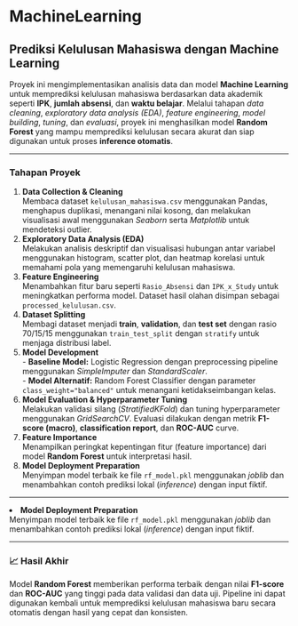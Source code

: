 # MachineLearning
<h2>Prediksi Kelulusan Mahasiswa dengan Machine Learning</h2>
<p>
Proyek ini mengimplementasikan analisis data dan model <b>Machine Learning</b> untuk memprediksi 
kelulusan mahasiswa berdasarkan data akademik seperti <b>IPK</b>, <b>jumlah absensi</b>, 
dan <b>waktu belajar</b>. 
Melalui tahapan <i>data cleaning</i>, <i>exploratory data analysis (EDA)</i>, 
<i>feature engineering</i>, <i>model building</i>, <i>tuning</i>, dan <i>evaluasi</i>, 
proyek ini menghasilkan model <b>Random Forest</b> yang mampu memprediksi kelulusan secara akurat 
dan siap digunakan untuk proses <b>inference otomatis</b>.
</p>
<hr>
<h3>Tahapan Proyek</h3>
<ol>
  <li><b>Data Collection & Cleaning</b><br>
    Membaca dataset <code>kelulusan_mahasiswa.csv</code> menggunakan Pandas, 
    menghapus duplikasi, menangani nilai kosong, dan melakukan visualisasi awal 
    menggunakan <i>Seaborn</i> serta <i>Matplotlib</i> untuk mendeteksi outlier.
  </li>

  <li><b>Exploratory Data Analysis (EDA)</b><br>
    Melakukan analisis deskriptif dan visualisasi hubungan antar variabel 
    menggunakan histogram, scatter plot, dan heatmap korelasi 
    untuk memahami pola yang memengaruhi kelulusan mahasiswa.
  </li>

  <li><b>Feature Engineering</b><br>
    Menambahkan fitur baru seperti <code>Rasio_Absensi</code> dan <code>IPK_x_Study</code> 
    untuk meningkatkan performa model. 
    Dataset hasil olahan disimpan sebagai <code>processed_kelulusan.csv</code>.
  </li>

  <li><b>Dataset Splitting</b><br>
    Membagi dataset menjadi <b>train</b>, <b>validation</b>, dan <b>test set</b> 
    dengan rasio 70/15/15 menggunakan <code>train_test_split</code> 
    dengan <code>stratify</code> untuk menjaga distribusi label.
  </li>

  <li><b>Model Development</b><br>
    - <b>Baseline Model:</b> Logistic Regression dengan preprocessing pipeline 
      menggunakan <i>SimpleImputer</i> dan <i>StandardScaler</i>.<br>
    - <b>Model Alternatif:</b> Random Forest Classifier dengan parameter 
      <code>class_weight="balanced"</code> untuk menangani ketidakseimbangan kelas.
  </li>

  <li><b>Model Evaluation & Hyperparameter Tuning</b><br>
    Melakukan validasi silang (<i>StratifiedKFold</i>) dan tuning hyperparameter 
    menggunakan <i>GridSearchCV</i>. 
    Evaluasi dilakukan dengan metrik <b>F1-score (macro)</b>, 
    <b>classification report</b>, dan <b>ROC-AUC</b> curve.
  </li>

  <li><b>Feature Importance</b><br>
    Menampilkan peringkat kepentingan fitur (feature importance) dari model 
    <b>Random Forest</b> untuk interpretasi hasil.
  </li>

  <li><b>Model Deployment Preparation</b><br>
    Menyimpan model terbaik ke file <code>rf_model.pkl</code> menggunakan <i>joblib</i> 
    dan menambahkan contoh prediksi lokal (<i>inference</i>) dengan input fiktif.
  </li>
</ol>
<hr>
<li><b>Model Deployment Preparation</b><br>
    Menyimpan model terbaik ke file <code>rf_model.pkl</code> menggunakan <i>joblib</i> 
    dan menambahkan contoh prediksi lokal (<i>inference</i>) dengan input fiktif.
  </li>
</ol>
<hr>
<h3>📈 Hasil Akhir</h3>

<p>
Model <b>Random Forest</b> memberikan performa terbaik dengan nilai 
<b>F1-score</b> dan <b>ROC-AUC</b> yang tinggi pada data validasi dan data uji. 
Pipeline ini dapat digunakan kembali untuk memprediksi kelulusan mahasiswa baru 
secara otomatis dengan hasil yang cepat dan konsisten.
</p>
